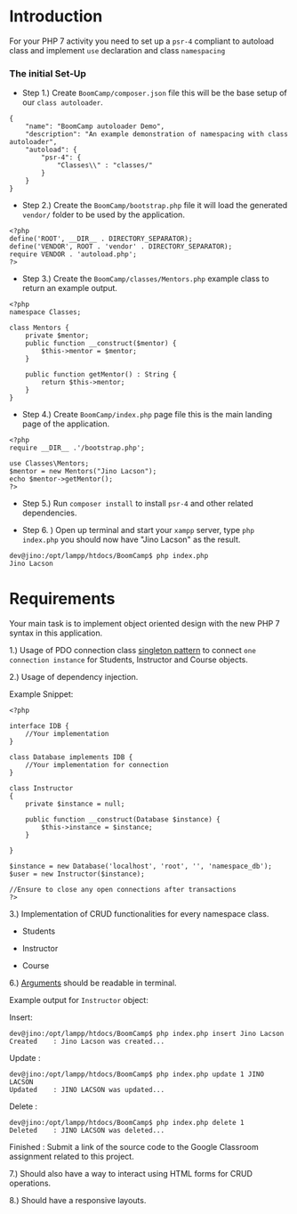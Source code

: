# Introduction
For your PHP 7 activity you need to set up a `psr-4` compliant to autoload class and implement `use` declaration and class `namespacing`

### The initial Set-Up

* Step 1.) Create `BoomCamp/composer.json` file this will be the base setup of our `class autoloader`.

```
{
    "name": "BoomCamp autoloader Demo",
    "description": "An example demonstration of namespacing with class autoloader",
    "autoload": {
        "psr-4": { 
            "Classes\\" : "classes/"
        }
    }
}
```

* Step 2.) Create the `BoomCamp/bootstrap.php` file it will load the generated `vendor/` folder to be used by the application.

```
<?php
define('ROOT', __DIR__ . DIRECTORY_SEPARATOR);
define('VENDOR', ROOT . 'vendor' . DIRECTORY_SEPARATOR);
require VENDOR . 'autoload.php';
?>
```

* Step 3.) Create the `BoomCamp/classes/Mentors.php` example class to return an example output.

```
<?php 
namespace Classes;

class Mentors {
    private $mentor;
    public function __construct($mentor) {
        $this->mentor = $mentor;
    }

    public function getMentor() : String {
        return $this->mentor;
    }
}
```

* Step 4.) Create `BoomCamp/index.php` page file this is the main landing page of the application.

```
<?php
require __DIR__ .'/bootstrap.php';

use Classes\Mentors;
$mentor = new Mentors("Jino Lacson");
echo $mentor->getMentor();
?>
```

* Step 5.) Run `composer install` to install `psr-4` and other related dependencies.

* Step 6. ) Open up terminal and start your `xampp` server, type `php index.php` you should now have "Jino Lacson" as the result.

```
dev@jino:/opt/lampp/htdocs/BoomCamp$ php index.php
Jino Lacson
```

# Requirements

Your main task is to implement object oriented design with the new PHP 7 syntax in this application.

1.) Usage of PDO connection class [singleton pattern](https://phpenthusiast.com/blog/the-singleton-design-pattern-in-php) to connect `one connection instance` for Students, Instructor and Course objects.

2.) Usage of dependency injection.

Example Snippet:

```
<?php

interface IDB {
	//Your implementation
}

class Database implements IDB {
	//Your implementation for connection
} 

class Instructor 
{
    private $instance = null;

    public function __construct(Database $instance) {
        $this->instance = $instance;
    }

}

$instance = new Database('localhost', 'root', '', 'namespace_db');
$user = new Instructor($instance);

//Ensure to close any open connections after transactions
?>
```

3.) Implementation of CRUD functionalities for every namespace class.

* Students

* Instructor

* Course

6.) [Arguments](https://alvinalexander.com/php/php-read-command-line-arguments-in-php) should be readable in terminal.

Example output for `Instructor` object:

Insert:

```
dev@jino:/opt/lampp/htdocs/BoomCamp$ php index.php insert Jino Lacson 
Created    : Jino Lacson was created...
```

Update :

```
dev@jino:/opt/lampp/htdocs/BoomCamp$ php index.php update 1 JINO LACSON 
Updated    : JINO LACSON was updated...
```

Delete :

```
dev@jino:/opt/lampp/htdocs/BoomCamp$ php index.php delete 1 
Deleted    : JINO LACSON was deleted...
```

Finished : Submit a link of the source code to the Google Classroom assignment related to this project.

7.) Should also have a way to interact using HTML forms for CRUD operations.

8.) Should have a responsive layouts.
